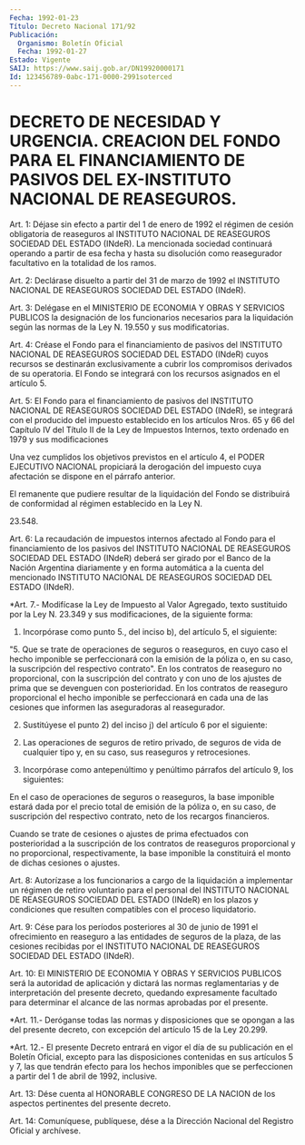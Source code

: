 ```yaml
---
Fecha: 1992-01-23
Título: Decreto Nacional 171/92
Publicación:
  Organismo: Boletín Oficial
  Fecha: 1992-01-27
Estado: Vigente
SAIJ: https://www.saij.gob.ar/DN19920000171
Id: 123456789-0abc-171-0000-2991soterced
---
```

# DECRETO DE NECESIDAD Y URGENCIA. CREACION DEL FONDO PARA EL FINANCIAMIENTO DE PASIVOS DEL EX-INSTITUTO NACIONAL DE REASEGUROS.

<a id="1"></a>
Art.  1:  Déjase sin efecto a partir del 1 de enero de 1992 el régimen de cesión  obligatoria  de reaseguros al INSTITUTO NACIONAL DE REASEGUROS SOCIEDAD DEL ESTADO  (INdeR).  La mencionada sociedad continuará  operando  a partir de esa fecha y hasta  su  disolución como  reasegurador  facultativo  en  la  totalidad  de  los  ramos.

<a id="2"></a>
Art. 2: Declárase disuelto a partir del 31 de marzo de 1992 el INSTITUTO  NACIONAL  DE  REASEGUROS  SOCIEDAD  DEL  ESTADO (INdeR).

<a id="3"></a>
Art.  3:  Delégase  en  el  MINISTERIO  DE  ECONOMIA Y OBRAS Y SERVICIOS  PUBLICOS  la designación de los funcionarios  necesarios para la liquidación según  las  normas  de  la  Ley N. 19.550 y sus modificatorias.

<a id="4"></a>
Art.  4: Créase el Fondo para el financiamiento de pasivos del INSTITUTO NACIONAL  DE REASEGUROS SOCIEDAD DEL ESTADO (INdeR) cuyos recursos se destinarán  exclusivamente  a  cubrir  los  compromisos derivados de su operatoria. El Fondo se integrará con los  recursos asignados en el artículo 5.

<a id="5"></a>
Art.  5:  El  Fondo  para  el  financiamiento  de  pasivos del INSTITUTO  NACIONAL  DE REASEGUROS SOCIEDAD DEL ESTADO (INdeR),  se integrará  con  el  producido   del  impuesto  establecido  en  los artículos Nros. 65 y 66 del Capítulo  IV del Título II de la Ley de Impuestos  Internos, texto ordenado en 1979  y  sus  modificaciones

Una vez cumplidos  los  objetivos  previstos  en el artículo 4, el PODER  EJECUTIVO  NACIONAL  propiciará la derogación  del  impuesto cuya afectación se dispone en el párrafo anterior.

El remanente que pudiere resultar  de  la liquidación del Fondo se distribuirá  de conformidad al régimen establecido  en  la  Ley  N.

23.548.

<a id="6"></a>
Art. 6: La recaudación de impuestos internos afectado al Fondo para el  financiamiento  de  los  pasivos del INSTITUTO NACIONAL DE REASEGUROS SOCIEDAD DEL ESTADO (INdeR)  deberá  ser  girado  por el Banco  de  la Nación Argentina diariamente y en forma automática  a la cuenta del  mencionado INSTITUTO NACIONAL DE REASEGUROS SOCIEDAD DEL ESTADO (INdeR).

<a id="7"></a>
*Art.  7.-  Modifícase  la  Ley de Impuesto al Valor Agregado, texto sustituido por la Ley N. 23.349  y  sus modificaciones, de la siguiente forma:

1. Incorpórase como punto 5., del inciso b),  del  artículo  5, el siguiente:

"5.  Que  se trate de operaciones de seguros o reaseguros, en cuyo caso el hecho  imponible  se  perfeccionará  con  la  emisión de la póliza  o, en su caso, la suscripción del respectivo contrato".  En los contratos  de reaseguro no proporcional, con la suscripción del contrato y con uno  de  los  ajustes  de prima que se devenguen con posterioridad. En los contratos de reaseguro  proporcional el hecho imponible  se  perfeccionará  en  cada  una  de  las  cesiones  que informen las aseguradoras al reasegurador.

2.  Sustitúyese  el  punto 2) del inciso j) del artículo 6  por  el siguiente:

2) Las operaciones de  seguros  de  retiro  privado,  de seguros de vida de cualquier tipo y, en su caso, sus reaseguros y retrocesiones.

3.  Incorpórase  como  antepenúltimo  y  penúltimo  párrafos    del artículo 9, los siguientes:

En  el  caso  de  operaciones  de  seguros  o  reaseguros,  la base imponible  estará  dada por el precio total de emisión de la póliza o, en su caso, de suscripción  del respectivo contrato, neto de los recargos financieros.

Cuando  se  trate de cesiones o ajustes  de  prima  efectuados  con posterioridad  a  la  suscripción  de  los  contratos de reaseguros proporcional y no proporcional, respectivamente,  la base imponible la constituirá el monto de dichas cesiones o ajustes.

<a id="8"></a>
Art. 8: Autorízase a los funcionarios a cargo de la liquidación a implementar  un régimen de retiro voluntario para el personal del INSTITUTO NACIONAL  DE  REASEGUROS  SOCIEDAD  DEL ESTADO (INdeR) en los plazos y condiciones que resulten compatibles  con  el  proceso liquidatorio.

<a id="9"></a>
Art.  9:  Cése para los períodos posteriores al 30 de junio de 1991 el ofrecimiento  en reaseguro a las entidades de seguros de la plaza, de las cesiones  recibidas  por  el  INSTITUTO  NACIONAL  DE REASEGUROS SOCIEDAD DEL ESTADO (INdeR).

<a id="10"></a>
Art. 10: El MINISTERIO DE ECONOMIA Y OBRAS Y SERVICIOS PUBLICOS será la autoridad de aplicación y dictará las normas reglamentarias  y  de interpretación del presente decreto, quedando expresamente facultado  para  determinar  el  alcance de las normas aprobadas por el presente.

<a id="11"></a>
*Art.  11.-  Deróganse todas las normas y disposiciones que se opongan a las del presente  decreto,  con excepción del artículo 15 de la Ley 20.299.

<a id="12"></a>
*Art.  12.-  El presente Decreto entrará en vigor el día de su publicación en el Boletín  Oficial,  excepto para las disposiciones contenidas en sus artículos 5 y 7, las  que tendrán efecto para los hechos imponibles que se perfeccionen a  partir  del 1 de abril de 1992, inclusive.

<a id="13"></a>
Art. 13: Dése cuenta al HONORABLE CONGRESO DE LA NACION de los aspectos pertinentes del presente decreto.

<a id="14"></a>
Art. 14: Comuníquese, publíquese, dése a la Dirección Nacional del Registro Oficial y archívese.